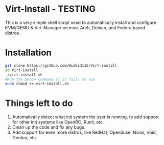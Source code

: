 # Virt-Install - TESTING
This is a very simple shell script used to automatically install and configure KVM/QEMU & Virt-Manager on most Arch, Debian, and Fedora based distros.
# Installation
```bash
git clone https://github.com/Wizkid116/Virt-install
cd Virt-install
./virt-install.sh
#Run the below command if it fails to run
sudo chmod +x virt-install.sh
```
# Things left to do
1. Automatically detect what init system the user is running, to add support for other init systems like OpenRC, Runit, etc.
2. Clean up the code and fix any bugs.
3. Add support for even more distros, like RedHat, OpenSuse, Nixos, Void, Gentoo, etc.
